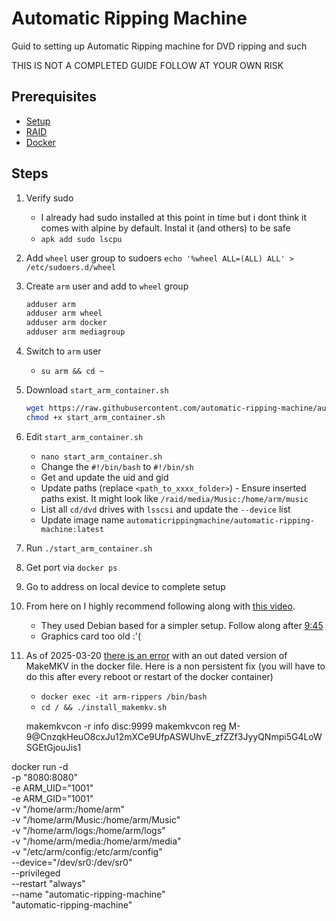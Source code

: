 # Automatic Ripping Machine
Guid to setting up Automatic Ripping machine for DVD ripping and such

THIS IS NOT A COMPLETED GUIDE FOLLOW AT YOUR OWN RISK

## Prerequisites
- [Setup](/Setup.md)
- [RAID](/RAID.md)
- [Docker](/Docker.md)

## Steps
1. Verify sudo
    - I already had sudo installed at this point in time but i dont think it comes with alpine by default. Instal it (and others) to be safe
    - `apk add sudo lscpu`
    
2. Add `wheel` user group to sudoers
    `echo '%wheel ALL=(ALL) ALL' > /etc/sudoers.d/wheel`

3. Create `arm` user and add to `wheel` group
    ```sh
    adduser arm
    adduser arm wheel
    adduser arm docker
    adduser arm mediagroup
    ```

4. Switch to `arm` user
    - `su arm && cd ~`

5. Download `start_arm_container.sh`
    ```sh
    wget https://raw.githubusercontent.com/automatic-ripping-machine/automatic-ripping-machine/main/scripts/docker/start_arm_container.sh
    chmod +x start_arm_container.sh
    ```

6. Edit `start_arm_container.sh`
    - `nano start_arm_container.sh`
    - Change the `#!/bin/bash` to `#!/bin/sh`
    - Get and update the uid and gid
    - Update paths (replace `<path_to_xxxx_folder>`) - Ensure inserted paths exist. It might look like `/raid/media/Music:/home/arm/music`
    - List all `cd/dvd` drives with `lsscsi` and update the `--device` list
    - Update image name `automaticrippingmachine/automatic-ripping-machine:latest`

7. Run `./start_arm_container.sh`

8. Get port via `docker ps`

9. Go to address on local device to complete setup

10. From here on I highly recommend following along with [this video](https://www.youtube.com/watch?v=wPWx6GISIhY).
    - They used Debian based for a simpler setup. Follow along after [9:45](https://youtu.be/wPWx6GISIhY?si=uZGc5ShIYzZplKFx&t=585)
    - Graphics card too old :'(

11. As of 2025-03-20 [there is an error](https://github.com/automatic-ripping-machine/automatic-ripping-machine/issues/1324#issuecomment-2700144609) with an out dated version of MakeMKV in the docker file. Here is a non persistent fix (you will have to do this after every reboot or restart of the docker container)
    - `docker exec -it arm-rippers /bin/bash`
    - `cd / && ./install_makemkv.sh`

    makemkvcon -r info disc:9999
    makemkvcon reg M-9@CnzqkHeuO8cxJu12mXCe9UfpASWUhvE_zfZZf3JyyQNmpi5G4LoWSGEtGjouJis1

docker run -d \
   -p "8080:8080" \
   -e ARM_UID="1001" \
   -e ARM_GID="1001" \
   -v "/home/arm:/home/arm" \
   -v "/home/arm/Music:/home/arm/Music" \
   -v "/home/arm/logs:/home/arm/logs" \
   -v "/home/arm/media:/home/arm/media" \
   -v "/etc/arm/config:/etc/arm/config" \
   --device="/dev/sr0:/dev/sr0" \
   --privileged \
   --restart "always" \
   --name "automatic-ripping-machine" \
   "automatic-ripping-machine"